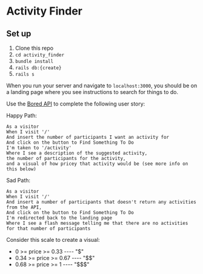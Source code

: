 # Activity Finder 

## Set up

1. Clone this repo 
2. `cd activity_finder`
3. `bundle install`
4. `rails db:{create}`
5. `rails s`

When you run your server and navigate to `localhost:3000`, you should be on a landing page where you see instructions to search for things to do. 

Use the [Bored API](https://www.boredapi.com) to complete the following user story:

Happy Path: 
```
As a visitor
When I visit '/'
And insert the number of participants I want an activity for
And click on the button to Find Something To Do
I'm taken to '/activity'
Where I see a description of the suggested activity, 
the number of participants for the activity,
and a visual of how pricey that activity would be (see more info on this below)
```

Sad Path:

```
As a visitor
When I visit '/'
And insert a number of participants that doesn't return any activities from the API,
And click on the button to Find Something To Do
I'm redirected back to the landing page
Where I see a flash message telling me that there are no activities for that number of participants
```

Consider this scale to create a visual:
* 0 >= price >= 0.33 ---- "$"
* 0.34 >= price >= 0.67 ---- "$$"
* 0.68 >= price >= 1 ---- "$$$"



